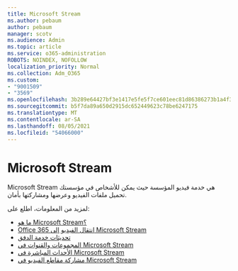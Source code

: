 ```yaml
---
title: Microsoft Stream
ms.author: pebaum
author: pebaum
manager: scotv
ms.audience: Admin
ms.topic: article
ms.service: o365-administration
ROBOTS: NOINDEX, NOFOLLOW
localization_priority: Normal
ms.collection: Adm_O365
ms.custom:
- "9001509"
- "3569"
ms.openlocfilehash: 3b289e64427bf3e1417e5fe5f7ce601eec81d86386273b1a4f3d3c8723f5876f
ms.sourcegitcommit: b5f7da89a650d2915dc652449623c78be6247175
ms.translationtype: MT
ms.contentlocale: ar-SA
ms.lasthandoff: 08/05/2021
ms.locfileid: "54066000"
---
```

# <a name="microsoft-stream"></a>Microsoft Stream

Microsoft Stream هي خدمة فيديو المؤسسة حيث يمكن للأشخاص في مؤسستك تحميل ملفات الفيديو وعرضها ومشاركتها بأمان. 

لمزيد من المعلومات، اطلع على:

- [ما هو Microsoft Stream؟](https://docs.microsoft.com/stream/overview)
- [Office 365 انتقال الفيديو إلى Microsoft Stream](https://docs.microsoft.com/stream/migrate-from-office-365)
- [تحديثات خدمة الدفق](https://techcommunity.microsoft.com/t5/microsoft-stream-service-updates/bd-p/StreamAnnouncements)
- [المجموعات والقنوات في Microsoft Stream](https://docs.microsoft.com/stream/groups-channels-organization)
- [الأحداث المباشرة في Microsoft Stream](https://docs.microsoft.com/stream/live-event-overview)
- [مشاركة مقاطع الفيديو في Microsoft Stream](https://docs.microsoft.com/stream/portal-share-video)
